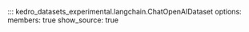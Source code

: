 ::: kedro_datasets_experimental.langchain.ChatOpenAIDataset
    options:
        members: true
        show_source: true

